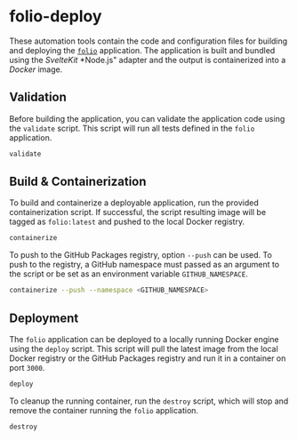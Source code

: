 # folio-deploy
These automation tools contain the code and configuration files for building and
deploying the [`folio`](https://github.com/icarlthiscode/folio) application. The
application is built and bundled using the *SvelteKit* *Node.js" adapter and the
output is containerized into a *Docker* image.

## Validation
Before building the application, you can validate the application code using
the `validate` script. This script will run all tests defined in the `folio`
application.
```bash
validate
```

## Build & Containerization
To build and containerize a deployable application, run the provided
containerization script. If successful, the script resulting image will be
tagged as `folio:latest` and pushed to the local Docker registry.
```bash
containerize
```

To push to the GitHub Packages registry, option `--push` can be used. To push to
the registry, a GitHub namespace must passed as an argument to the script or be
set as an environment variable `GITHUB_NAMESPACE`.
```bash
containerize --push --namespace <GITHUB_NAMESPACE>
```

## Deployment
The `folio` application can be deployed to a locally running Docker engine
using the `deploy` script. This script will pull the latest image from the local
Docker registry or the GitHub Packages registry and run it in a container on
port `3000`.
```bash
deploy
```

To cleanup the running container, run the `destroy` script, which will stop and
remove the container running the `folio` application.
```bash
destroy
```
